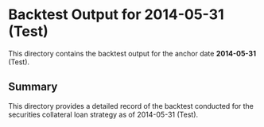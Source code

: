 # Backtest Output for 2014-05-31 (Test)

This directory contains the backtest output for the anchor date **2014-05-31** (Test).

## Summary

This directory provides a detailed record of the backtest conducted for the securities collateral loan strategy as of 2014-05-31 (Test).